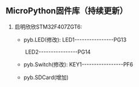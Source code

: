 ## MicroPython固件库（持续更新）

1. 启明欣欣STM32F407ZGT6: 

   - pyb.LED(修改):			  LED1----------------PG13

     ​								           LED2----------------PG14

   - pyb.Switch(修改):       KEY1-----------------PF6
   - pyb.SDCard(增加)